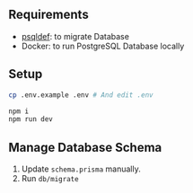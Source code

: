 ## Requirements

- [psqldef](https://github.com/sqldef/sqldef/releases/latest): to migrate Database
- Docker: to run PostgreSQL Database locally

## Setup

```sh
cp .env.example .env # And edit .env
```

```sh
npm i
npm run dev
```

## Manage Database Schema

1. Update `schema.prisma` manually.
1. Run `db/migrate`
